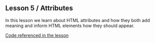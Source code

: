 ## Lesson 5 / Attributes  

In this lesson we learn about HTML attributes and how they both add meaning and inform HTML elements how they should appear.

[Code referenced in the lesson](https://github.com/scottusrobus/become-a-web-developer/blob/master/01-html-starter/05-attributes/index.html)

